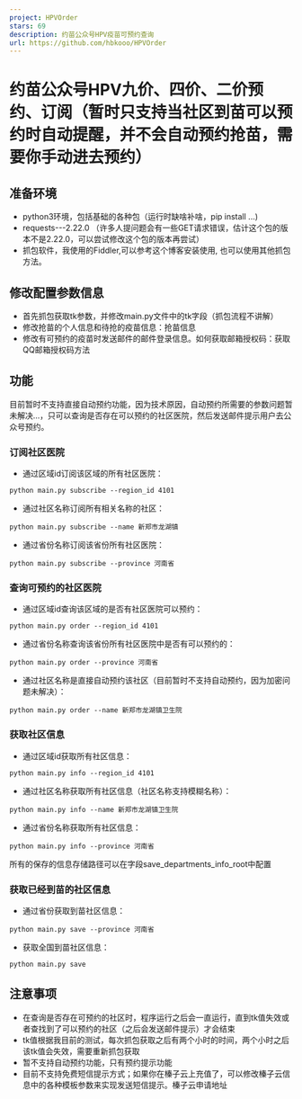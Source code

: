 ```yaml
---
project: HPVOrder
stars: 69
description: 约苗公众号HPV疫苗可预约查询
url: https://github.com/hbkooo/HPVOrder
---
```


约苗公众号HPV九价、四价、二价预约、订阅（暂时只支持当社区到苗可以预约时自动提醒，并不会自动预约抢苗，需要你手动进去预约）
==============================================================

准备环境
----

-   python3环境，包括基础的各种包（运行时缺啥补啥，pip install ...)
-   requests---2.22.0 （许多人提问题会有一些GET请求错误，估计这个包的版本不是2.22.0，可以尝试修改这个包的版本再尝试）
-   抓包软件，我使用的Fiddler,可以参考这个博客安装使用, 也可以使用其他抓包方法。

修改配置参数信息
--------

-   首先抓包获取tk参数，并修改main.py文件中的tk字段（抓包流程不讲解）
-   修改抢苗的个人信息和待抢的疫苗信息：抢苗信息
-   修改有可预约的疫苗时发送邮件的邮件登录信息。如何获取邮箱授权码：获取QQ邮箱授权码方法

功能
--

目前暂时不支持直接自动预约功能，因为技术原因，自动预约所需要的参数问题暂未解决...，只可以查询是否存在可以预约的社区医院，然后发送邮件提示用户去公众号预约。

### 订阅社区医院

-   通过区域id订阅该区域的所有社区医院：

`python main.py subscribe --region_id 4101`

-   通过社区名称订阅所有相关名称的社区：

`python main.py subscribe --name 新郑市龙湖镇`

-   通过省份名称订阅该省份所有社区医院：

`python main.py subscribe --province 河南省`

### 查询可预约的社区医院

-   通过区域id查询该区域的是否有社区医院可以预约：

`python main.py order --region_id 4101`

-   通过省份名称查询该省份所有社区医院中是否有可以预约的：

`python main.py order --province 河南省`

-   通过社区名称是直接自动预约该社区（目前暂时不支持自动预约，因为加密问题未解决）：

`python main.py order --name 新郑市龙湖镇卫生院`

### 获取社区信息

-   通过区域id获取所有社区信息：

`python main.py info --region_id 4101`

-   通过社区名称获取所有社区信息（社区名称支持模糊名称）：

`python main.py info --name 新郑市龙湖镇卫生院`

-   通过省份名称获取所有社区信息：

`python main.py info --province 河南省`

所有的保存的信息存储路径可以在字段save\_departments\_info\_root中配置

### 获取已经到苗的社区信息

-   通过省份获取到苗社区信息：

`python main.py save --province 河南省`

-   获取全国到苗社区信息：

`python main.py save`

注意事项
----

-   在查询是否存在可预约的社区时，程序运行之后会一直运行，直到tk值失效或者查找到了可以预约的社区（之后会发送邮件提示）才会结束
-   tk值根据我目前的测试，每次抓包获取之后有两个小时的时间，两个小时之后该tk值会失效，需要重新抓包获取
-   暂不支持自动预约功能，只有预约提示功能
-   目前不支持免费短信提示方式；如果你在榛子云上充值了，可以修改榛子云信息中的各种模板参数来实现发送短信提示。榛子云申请地址
